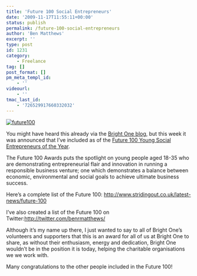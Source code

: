 ```yaml
---
title: 'Future 100 Social Entrepreneurs'
date: '2009-11-17T11:55:11+00:00'
status: publish
permalink: /future-100-social-entrepreneurs
author: 'Ben Matthews'
excerpt: ''
type: post
id: 1231
category:
    - Freelance
tag: []
post_format: []
pm_meta_templ_id:
    - ''
videourl:
    - ''
tmac_last_id:
    - '726529917660332032'
---
```

[![future100](http://web.archive.org/web/20110103100536im_/http://benrmatthews.com/wp-content/uploads/2009/11/future100._jpg.jpg "future100")](http://web.archive.org/web/20110103100536/http://www.stridingout.co.uk/latest-news/future-100.html)

You might have heard this already via the [Bright One blog](http://web.archive.org/web/20110103100536/http://brightone.org.uk/bright-one-included-in-the-future-100-young-social-entrepreneurs-of-the-year), but this week it was announced that I’ve included as of the [Future 100 Young Social Entrepreneurs of the Year](http://web.archive.org/web/20110103100536/http://www.stridingout.co.uk/latest-news/future-100.html).

The Future 100 Awards puts the spotlight on young people aged 18-35 who are demonstrating entrepreneurial flair and innovation in running a responsible business venture; one which demonstrates a balance between economic, environmental and social goals to achieve ultimate business success.

Here’s a complete list of the Future 100: http://www.stridingout.co.uk/latest-news/future-100

I’ve also created a list of the Future 100 on Twitter:<http://twitter.com/benrmatthews/>

Although it’s my name up there, I just wanted to say to all of Bright One’s volunteers and supporters that this is an award for all of us at Bright One to share, as without their enthusiasm, energy and dedication, Bright One wouldn’t be in the position it is today, helping the charitable organisations we we work with.

Many congratulations to the other people included in the Future 100!